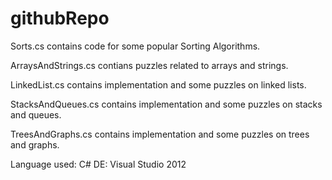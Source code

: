 githubRepo
==========

Sorts.cs contains code for some popular Sorting Algorithms.

ArraysAndStrings.cs contians puzzles related to arrays and strings.

LinkedList.cs contains implementation and some puzzles on linked lists.

StacksAndQueues.cs contains implementation and some puzzles on stacks and queues.

TreesAndGraphs.cs contains implementation and some puzzles on trees and graphs.

Language used: C# DE: Visual Studio 2012
